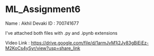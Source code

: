 # ML_Assignment6

Name : Akhil Devaki ID : 700741677

I've attached both files with .py and .ipynb extensions

Video Link : https://drive.google.com/file/d/1armJvM1j2Jy83gBiEiEz-M2KoCs4ySyr/view?usp=share_link
